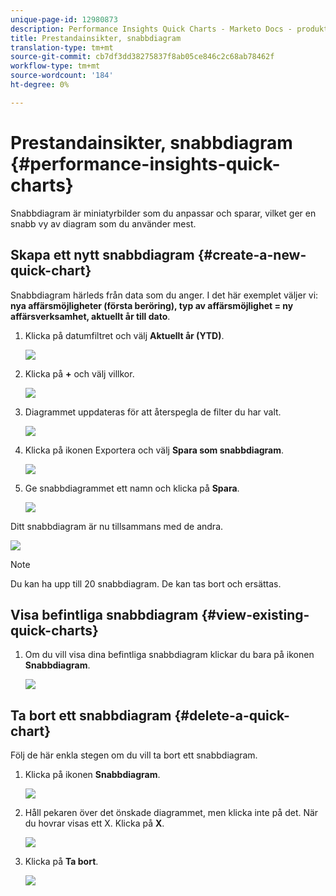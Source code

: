 ```yaml
---
unique-page-id: 12980873
description: Performance Insights Quick Charts - Marketo Docs - produktdokumentation
title: Prestandainsikter, snabbdiagram
translation-type: tm+mt
source-git-commit: cb7df3dd38275837f8ab05ce846c2c68ab78462f
workflow-type: tm+mt
source-wordcount: '184'
ht-degree: 0%

---
```



# Prestandainsikter, snabbdiagram {#performance-insights-quick-charts}

Snabbdiagram är miniatyrbilder som du anpassar och sparar, vilket ger en snabb vy av diagram som du använder mest.

## Skapa ett nytt snabbdiagram {#create-a-new-quick-chart}

Snabbdiagram härleds från data som du anger. I det här exemplet väljer vi: **nya affärsmöjligheter (första beröring), typ av affärsmöjlighet = ny affärsverksamhet, aktuellt år till dato**.

1. Klicka på datumfiltret och välj **Aktuellt år (YTD)**.

   ![](assets/1-2.png)

1. Klicka på **+** och välj villkor.

   ![](assets/2-2.png)

1. Diagrammet uppdateras för att återspegla de filter du har valt.

   ![](assets/3-3.png)

1. Klicka på ikonen Exportera och välj **Spara som snabbdiagram**.

   ![](assets/4-2.png)

1. Ge snabbdiagrammet ett namn och klicka på **Spara**.

   ![](assets/5-3.png)

Ditt snabbdiagram är nu tillsammans med de andra.

![](assets/6-3.png)

>[!NOTE]
>
>Du kan ha upp till 20 snabbdiagram. De kan tas bort och ersättas.

## Visa befintliga snabbdiagram {#view-existing-quick-charts}

1. Om du vill visa dina befintliga snabbdiagram klickar du bara på ikonen **Snabbdiagram**.

   ![](assets/7-1.png)

## Ta bort ett snabbdiagram {#delete-a-quick-chart}

Följ de här enkla stegen om du vill ta bort ett snabbdiagram.

1. Klicka på ikonen **Snabbdiagram**.

   ![](assets/8-1.png)

1. Håll pekaren över det önskade diagrammet, men klicka inte på det. När du hovrar visas ett X. Klicka på **X**.

   ![](assets/9-2.png)

1. Klicka på **Ta bort**.

   ![](assets/10-1.png)
